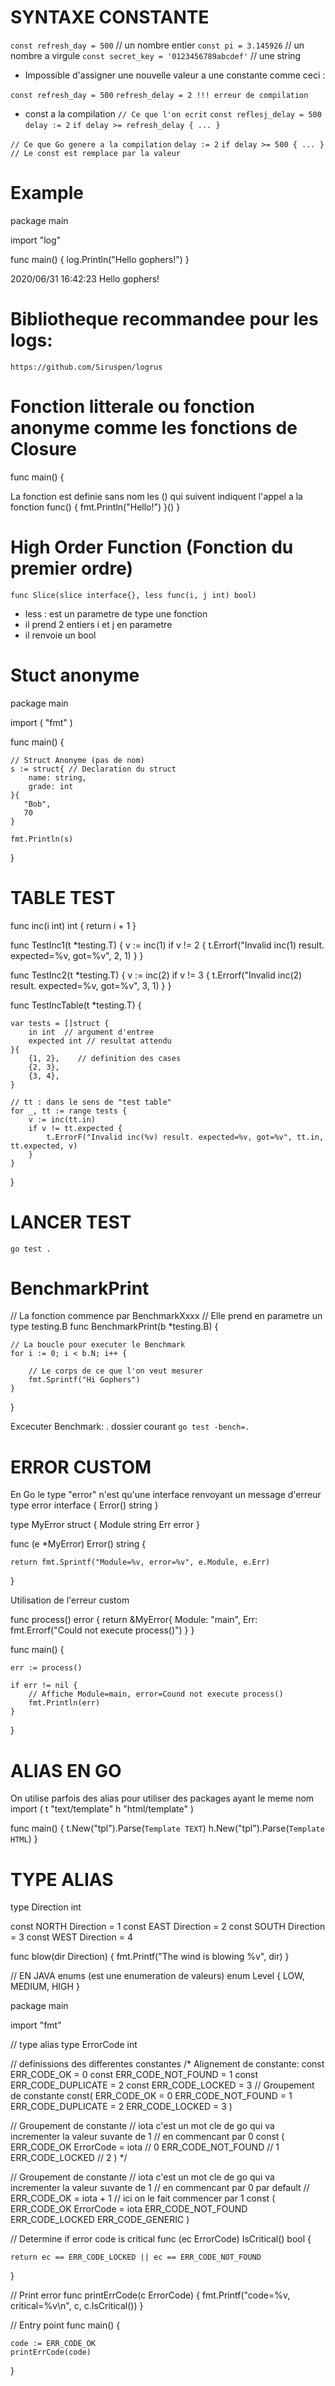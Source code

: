 # SYNTAXE CONSTANTE

`` const refresh_day = 500 ``  // un nombre entier
`` const pi = 3.145926 ``      // un nombre a virgule
`` const secret_key = '0123456789abcdef' `` // une string

- Impossible d'assigner une nouvelle valeur a une constante comme ceci :

`` const refresh_day = 500 ``
`` refresh_delay = 2 !!! erreur de compilation ``


- const a la compilation 
`` // Ce que l'on ecrit ``
`` const reflesj_delay = 500 ``
`` delay := 2 ``
`` if delay >= refresh_delay { ... } ``

`` // Ce que Go genere a la compilation ``
`` delay := 2 ``
`` if delay >= 500 { ... } // Le const est remplace par la valeur ``


# Example

package main 


import "log"


func main() {
    log.Println("Hello gophers!")
}


2020/06/31 16:42:23 Hello gophers!


# Bibliotheque recommandee pour les logs:

`` https://github.com/Siruspen/logrus ``


# Fonction litterale ou fonction anonyme comme les fonctions de Closure
func main() {
    
   La fonction est definie sans nom
   les () qui suivent indiquent l'appel a la fonction
   func() {
       fmt.Println("Hello!")
   }()
}


# High Order Function (Fonction du premier ordre)

`` func Slice(slice interface{}, less func(i, j int) bool) ``
- less : est un parametre de type une fonction
- il prend 2 entiers i et j en parametre
- il renvoie un bool


# Stuct anonyme
package main

import (
	"fmt"
)


func main() {
	
	// Struct Anonyme (pas de nom)
	s := struct{ // Declaration du struct
		name: string,
		grade: int
	}{
	   "Bob",
	   70
	}

	fmt.Println(s)
}


# TABLE TEST

func inc(i int) int {
    return i + 1
}


func TestInc1(t *testing.T) {
    v := inc(1)
    if v != 2 {
        t.Errorf("Invalid inc(1) result. expected=%v, got=%v", 2, 1)
    }
}


func TestInc2(t *testing.T) {
    v := inc(2)
    if v != 3 {
        t.Errorf("Invalid inc(2) result. expected=%v, got=%v", 3, 1)
    }
}



func TestIncTable(t *testing.T) {

    var tests = []struct {
        in int  // argument d'entree
        expected int // resultat attendu
    }{
        {1, 2},    // definition des cases
        {2, 3},
        {3, 4},
    }
    
    // tt : dans le sens de "test table"
    for _, tt := range tests {
        v := inc(tt.in)
        if v != tt.expected {
            t.ErrorF("Invalid inc(%v) result. expected=%v, got=%v", tt.in, tt.expected, v)
        }
    }
}


# LANCER TEST 
`` go test . ``

# BenchmarkPrint


// La fonction commence par BenchmarkXxxx
// Elle prend en parametre un type testing.B
func BenchmarkPrint(b *testing.B) {
    
    // La boucle pour executer le Benchmark
    for i := 0; i < b.N; i++ {
        
        // Le corps de ce que l'on veut mesurer
        fmt.Sprintf("Hi Gophers")
    }
}

Excecuter Benchmark:
. dossier courant
`` go test -bench=. ``



# ERROR CUSTOM
 En Go le type "error" n'est qu'une interface renvoyant un message d'erreur
type error interface {
    Error() string
}


type MyError struct {
    Module string
    Err error
}


func (e *MyError) Error() string {

    return fmt.Sprintf("Module=%v, error=%v", e.Module, e.Err)
}


Utilisation de l'erreur custom

func process() error {
    return &MyError{
        Module: "main",
        Err: fmt.Errorf("Could not execute process()")
    }
}



func main() {

    err := process()

    if err != nil {
        // Affiche Module=main, error=Cound not execute process()
        fmt.Println(err)
    }
}



# ALIAS EN GO
On utilise parfois des alias pour utiliser des packages ayant le meme nom
import (
    t "text/template"
    h "html/template"
)


func main() {
    t.New("tpl").Parse(`Template TEXT`)
    h.New("tpl").Parse(`Template HTML`)
}


# TYPE ALIAS

type Direction int 

const NORTH Direction = 1
const EAST  Direction = 2
const SOUTH Direction = 3
const WEST  Direction = 4


func blow(dir Direction) {
    fmt.Printf("The wind is blowing %v", dir)
}



// EN JAVA
enums (est une enumeration de valeurs)
enum Level {
    LOW,
    MEDIUM,
    HIGH
}



package main

import "fmt"

// type alias
type ErrorCode int

// definissions des differentes constantes
/*
Alignement de constante:
const ERR_CODE_OK = 0
const ERR_CODE_NOT_FOUND = 1
const ERR_CODE_DUPLICATE = 2
const ERR_CODE_LOCKED = 3
// Groupement de constante
const(
	ERR_CODE_OK = 0
	ERR_CODE_NOT_FOUND = 1
	ERR_CODE_DUPLICATE = 2
	ERR_CODE_LOCKED = 3
)

// Groupement de constante
// iota c'est un mot cle de go qui va incrementer la valeur suvante de 1
// en commencant par 0
const (
	ERR_CODE_OK  ErrorCode = iota // 0
	ERR_CODE_NOT_FOUND // 1
	ERR_CODE_LOCKED   // 2
)
*/

// Groupement de constante
// iota c'est un mot cle de go qui va incrementer la valeur suvante de 1
// en commencant par 0 par default
// ERR_CODE_OK = iota + 1 // ici on le fait commencer par 1
const (
	ERR_CODE_OK ErrorCode = iota
	ERR_CODE_NOT_FOUND
	ERR_CODE_LOCKED
	ERR_CODE_GENERIC
)

// Determine if error code is critical
func (ec ErrorCode) IsCritical() bool {

	return ec == ERR_CODE_LOCKED || ec == ERR_CODE_NOT_FOUND
}

// Print error
func printErrCode(c ErrorCode) {
	fmt.Printf("code=%v, critical=%v\n", c, c.IsCritical())
}

// Entry point
func main() {

	code := ERR_CODE_OK
	printErrCode(code)
}
